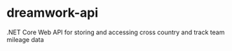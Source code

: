 # dreamwork-api
.NET Core Web API for storing and accessing cross country and track team mileage data
